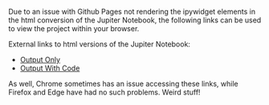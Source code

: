 Due to an issue with Github Pages not rendering the ipywidget elements in the html conversion of the Jupiter Notebook, the following links can be used to view the project within your browser. 

External links to html versions of the Jupiter Notebook:

* [Output Only](https://shanemcbryde-atriskstudents.on.drv.tw/html/Predicting-Academic-Performance-Output-Only.html)
* [Output With Code](https://shanemcbryde-atriskstudents.on.drv.tw/html/Predicting-Academic-Performance-With-Code.html)

As well, Chrome sometimes has an issue accessing these links, while Firefox and Edge have had no such problems. Weird stuff!
